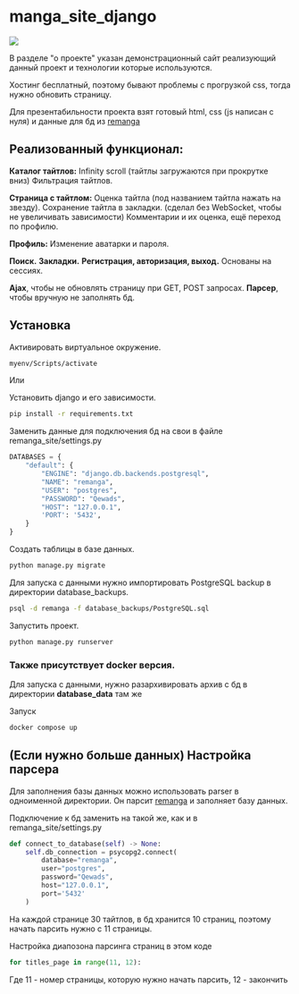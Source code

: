 # manga_site_django

![](https://lh3.googleusercontent.com/fife/AK0iWDxff1KbtkQ5LyOjqm--fSltOWxGbsAorjp1ZUgTH_xy1igbTuFPVFatoxxOemsGPBVPqhaJsY5Gj7qbznyaJ1NSoaVfVK9FfulCTMTu4C0rpxkXIObAIWY3kozSEFdCOjdlto6ehA3EDM3OCvQ2ritC82iZbvhbAuvbb1fEy2kE6Xu-HmW7FU5fnqTnSn5kW7GA-4gTv5yhhhaEx2IaStouL1o2BZ1G5sKd0ihJ4X6ZViAsbUyWv2_CYBsBK7aegsAAYwiN41zxXVr7J_yzxqnpU8Uj6SUW-iZpaY5i_UGcZGmn4fDzNTXb1FboXmqAPGC617KI3STz2VuvE13Xmc4SNsZaKkYFeYRY4HWm88n53C5h7J7UKrAY7h8vRmuRG7VMrSkJIAG3pSeMBXtS3fLxOpSdkYwTCklXdyoyu8KdeVaAsxZEA5Qzp_NdlZ3ce6RCFt3J-H8NsLgb8JUGajNpIViGhTyPh4sOEi5_5-xh6vpKtLdoatmVnzZIRtTKJwP5x5JyJocqgP4fq2eOghECzjeJUZY7-fXQX1eX0cYrRWKAmWMBjlBJnwhjEkOxdYrfIfbnON6AVrwml8UqxCJuJOZYEjVhbuk4m_xyPlUpKsMcZeyBZhnhwflt90mEBtX_JdrqpebZ5NDnaXVdYWRdzTlmyhOx4TwYxCkTkPAPRUELQJr36XJJKLmtgSAtUQuue1u8gKfihhKA0oU-VrHfZ063NWmV9LkBMYGxFmVA3BLS9K7ZV0XaFnGYLYKC_OI1WnlpaW19SzldlK3v32tXsiMYgZZlyjT-LBjVNPHs3Oq3i73T2Feo4aMlGUMBg1WvaQZqllM8x0gEJdle4FALL8HNEqJ1pqVXxzuPIuj1a_ePt603pGQpUXLI4qS5Kt7boTuDMbqVHGa8cQ5plgq_c4b_9Vtsc0zYKblsM_prbkaaDgYWY5aqUOnQp0klmc9ItuIdTCmm047E6ox1feOdT7S0-dQKPn6GMu_uKl1tTidyI-eglJAk3mHrXPOcdH0lnDpV_1nxw7eCA8a0oYReZxNSEnkCjPBhV4m9TL50hMHo0rhPlzcPINFUVsY9GVBeQzhoF39VBvUrmNs2UZ0-C5LDC-nTDSGE6fgbDbqGfGFrlh4f450uw-wu73eUSijBrrrZC7up7cGu4En9GZ90u2KEOaG2b2ze7ZdHrfHy0TaeAgA0jl_S-7ovuMfXgv3yBf0UP-bbHXaruImCr4RTPV3yGB_LWwWcFgKyiQRxXdJJ3-T5lNpAfYrCmWNrS93arLohcujWRwJ5vp6mFj7LUlWeA4fmhCU8joyCtxkBzl0tDVXvGH_mSDc0oLzcRiB1hZyE8Y7uDRyymtEeXcmImfd8SbFYt2HabcLmByV_AdEP1bnQlCLijGubqBNsOKjRBIiYkGD7CZNFOsaPXcMGRFIPSKkDAYP_KCe3HYUgfEltKX6v7Vgtp7s1D0ODKjZ_hcINqzIiAE9oRaCgwniXVFmS3ZyXlau6eV3XEqvvNLTFSmMYi7nKZ-lkpyGz3Vk=w1284-h919)


В разделе "о проекте" указан демонстрационный сайт реализующий данный проект и технологии которые используются.

Хостинг бесплатный, поэтому бывают проблемы с прогрузкой css, тогда нужно обновить страницу.

Для презентабильности проекта взят готовый html, css (js написан с нуля) и данные для бд из [remanga](https://remanga.org/)

## Реализованный функционал: 

**Каталог тайтлов:**
    Infinity scroll (тайтлы загружаются при прокрутке вниз)
    Фильтрация тайтлов.

**Страница с тайтлом:**
    Оценка тайтла (под названием тайтла нажать на звезду).
    Сохранение тайтла в закладки. (сделал без WebSocket, чтобы не увеличивать зависимости)
    Комментарии и их оценка, ещё переход по профилю.

**Профиль:**
    Изменение аватарки и пароля.

**Поиск.**
**Закладки.**
**Регистрация, авторизация, выход.** Основаны на сессиях.

**Ajax**, чтобы не обновлять страницу при GET, POST запросах.
**Парсер**, чтобы вручную не заполнять бд.

## Установка

Активировать виртуальное окружение. 
```bash
myenv/Scripts/activate
```

Или

Установить django и его зависимости. 
```bash
pip install -r requirements.txt
```

Заменить данные для подключения бд на свои в файле remanga_site/settings.py 

```python
DATABASES = {
    "default": {
        "ENGINE": "django.db.backends.postgresql",
        "NAME": "remanga",
        "USER": "postgres",
        "PASSWORD": "Qewads",
        "HOST": "127.0.0.1",
        'PORT': '5432',
    }
}
```

Создать таблицы в базе данных. 
```bash
python manage.py migrate
```

Для запуска с данными нужно импортировать PostgreSQL backup в директории database_backups. 
```bash
psql -d remanga -f database_backups/PostgreSQL.sql
```

Запустить проект. 
```bash
python manage.py runserver
```

### Также присутствует docker версия. 

Для запуска с данными, нужно разархивировать архив с бд в директории **database_data** там же

Запуск  
```bash 
docker compose up 
```

## (Если нужно больше данных) Настройка парсера
Для заполнения базы данных можно использовать parser в одноименной директории. 
Он парсит [remanga](https://remanga.org/) и заполняет базу данных.

Подключение к бд заменить на такой же, как и в remanga_site/settings.py 

```python
def connect_to_database(self) -> None:
    self.db_connection = psycopg2.connect(
        database="remanga",
        user="postgres",
        password="Qewads",
        host="127.0.0.1",
        port='5432'
    )
```

На каждой странице 30 тайтлов, в бд хранится 10 страниц, поэтому начать парсить нужно с 11 страницы.

Настройка диапозона парсинга страниц в этом коде
```python
for titles_page in range(11, 12):
```

Где 11 - номер страницы, которую нужно начать парсить, 12 - закончить

